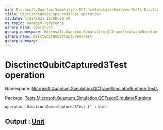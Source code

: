 ```yaml
---
uid: Microsoft.Quantum.Simulation.QCTraceSimulatorRuntime.Tests.DisctinctQubitCaptured3Test
title: DisctinctQubitCaptured3Test operation
ms.date: 4/23/2021 12:00:00 AM
ms.topic: managed-reference
qsharp.kind: operation
qsharp.namespace: Microsoft.Quantum.Simulation.QCTraceSimulatorRuntime.Tests
qsharp.name: DisctinctQubitCaptured3Test
qsharp.summary: ''
---
```


# DisctinctQubitCaptured3Test operation

Namespace: [Microsoft.Quantum.Simulation.QCTraceSimulatorRuntime.Tests](xref:Microsoft.Quantum.Simulation.QCTraceSimulatorRuntime.Tests)

Package: [Tests.Microsoft.Quantum.Simulation.QCTraceSimulatorRuntime](https://nuget.org/packages/Tests.Microsoft.Quantum.Simulation.QCTraceSimulatorRuntime)




```qsharp
operation DisctinctQubitCaptured3Test () : Unit
```


## Output : [Unit](xref:microsoft.quantum.qsharp.valueliterals#unit-literal)

